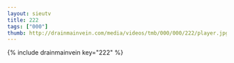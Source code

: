 ```yaml
--- 
layout: sieutv
title: 222
tags: ["000"]
thumb: http://drainmainvein.com/media/videos/tmb/000/000/222/player.jpg
---
```

{% include drainmainvein key="222" %} 
